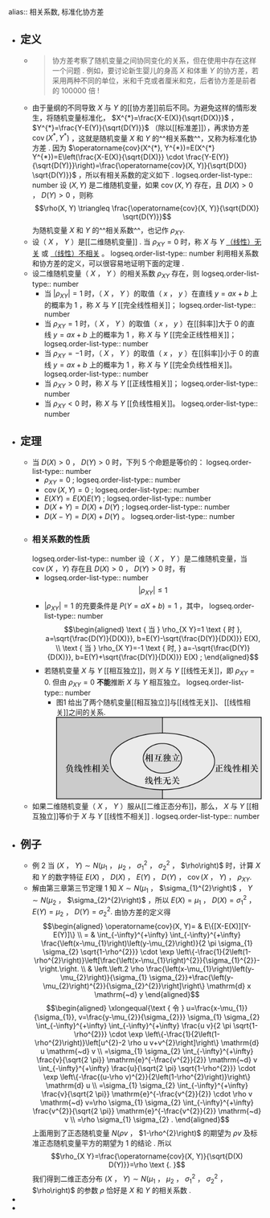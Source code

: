 alias:: 相关系数, 标准化协方差

- ## 定义
	- >协方差考察了随机变量之间协同变化的关系，但在使用中存在这样一个问题 $.$ 例如，要讨论新生婴儿的身高 $X$ 和体重 $Y$ 的协方差，若采用两种不同的单位，米和千克或者厘米和克，后者协方差是前者的 $100000$ 倍 $!$
	- 由于量纲的不同导致 $X$ 与 $Y$ 的[[协方差]]前后不同。为避免这样的情形发生，将随机变量标准化， $X^{*}=\frac{X-E(X)}{\sqrt{D(X)}}$ ， $Y^{*}=\frac{Y-E(Y)}{\sqrt{D(Y)}}$ （除以[[标准差]]），再求协方差 $\operatorname{cov}\left(X^{*}, Y^{*}\right)$ ，这就是随机变量 $X$ 和 $Y$ 的^^相关系数^^，又称为标准化协方差 $.$ 因为 $\operatorname{cov}(X^{*}, Y^{*})=E(X^{*} Y^{*})=E\left(\frac{X-E(X)}{\sqrt{D(X)}} \cdot \frac{Y-E(Y)}{\sqrt{D(Y)}}\right)=\frac{\operatorname{cov}(X, Y)}{\sqrt{D(X)} \sqrt{D(Y)}}$ ，所以有相关系数的定义如下 $.$
	  logseq.order-list-type:: number
	  设 $(X, Y)$ 是二维随机变量，如果 $\operatorname{cov}(X, Y)$ 存在，且 $D(X)>0$ ， $D(Y)>0$ ，则称
	  $$\rho(X, Y) \triangleq \frac{\operatorname{cov}(X, Y)}{\sqrt{D(X)} \sqrt{D(Y)}}$$
	  为随机变量 $X$ 和 $Y$ 的^^相关系数^^，也记作 $\rho_{X Y} .$
	- 设（ $X$ ， $Y$ ）是[[二维随机变量]] $.$ 当 $\rho_{X Y}=0$ 时，称 $X$ 与 $Y$ [（线性）无关]([[线性相关]]) 或 [（线性）不相关]([[线性不相关]]) 。 
	  logseq.order-list-type:: number
	  利用相关系数和协方差的定义，可以很容易地证明下面的定理 $.$
	- 设二维随机变量（ $X$ ， $Y$ ）的相关系数 $\rho_{X Y}$ 存在，则
	  logseq.order-list-type:: number
		- 当 $\left|\rho_{X Y}\right|=1$ 时，（ $X$ ， $Y$ ）的取值（ $x$ ， $y$ ）在直线 $y=a x+b$ 上的概率为 $1$ ，称 $X$ 与 $Y$ [[完全线性相关]]；
		  logseq.order-list-type:: number
		- 当 $\rho_{X Y}=1$ 时，（ $X$ ， $Y$ ）的取值（ $x$ ， $y$ ）在[[斜率]]大于 $0$ 的直线 $y=a x+b$ 上的概率为 $1$ ，称 $X$ 与 $Y$ [[完全正线性相关]]；
		  logseq.order-list-type:: number
		- 当 $\rho_{X Y}=-1$ 时，（ $X$ ， $Y$ ）的取值（ $x$ ， $y$ ）在[[斜率]]小于 $0$ 的直线 $y=a x+b$ 上的概率为 $1$ ，称 $X$ 与 $Y$ [[完全负线性相关]]。
		  logseq.order-list-type:: number
		- 当 $\rho_{X Y}>0$ 时，称 $X$ 与 $Y$ [[正线性相关]]；
		  logseq.order-list-type:: number
		- 当 $\rho_{X Y}<0$ 时，称 $X$ 与 $Y$ [[负线性相关]]。
		  logseq.order-list-type:: number
- ## 定理
	- 当 $D(X)>0$ ， $D(Y)>0$ 时，下列 $5$ 个命题是等价的：
	  logseq.order-list-type:: number
		- $\rho_{X Y}=0$ ;
		  logseq.order-list-type:: number
		- $\operatorname{cov}(X, Y)=0$ ;
		  logseq.order-list-type:: number
		- $E(X Y)=E(X) E(Y)$ ;
		  logseq.order-list-type:: number
		- $D(X+Y)=D(X)+D(Y)$ ;
		  logseq.order-list-type:: number
		- $D(X-Y)=D(X)+D(Y)$ 。
		  logseq.order-list-type:: number
	- ### 相关系数的性质
	  logseq.order-list-type:: number
	  设（ $X$ ， $Y$ ）是二维随机变量，当 $\operatorname{cov}(X$ ，$Y)$ 存在且 $D(X)>0$ ， $D(Y)>0$ 时，有
		- logseq.order-list-type:: number
		  $$\left|\rho_{X Y}\right| \leqslant 1$$
		- $\left|\rho_{X Y}\right|=1$ 的充要条件是 $P(Y=a X+b)=1$ ，其中，
		  logseq.order-list-type:: number
		  $$\begin{aligned}
		  \text { 当 } \rho_{X Y}=1 \text { 时 }, a=\sqrt{\frac{D(Y)}{D(X)}}, b=E(Y)-\sqrt{\frac{D(Y)}{D(X)}} E(X), \\
		  \text { 当 } \rho_{X Y}=-1 \text { 时, } a=-\sqrt{\frac{D(Y)}{D(X)}}, b=E(Y)+\sqrt{\frac{D(Y)}{D(X)}} E(X) ;
		  \end{aligned}$$
		- 若随机变量 $X$ 与 $Y$ [[相互独立]]，则 $X$ 与 $Y$ [[线性无关]]，即 $\rho_{X Y}=0 .$ 但由 $\rho_{X Y}=0$ **不能**推断 $X$ 与 $Y$ 相互独立。
		  logseq.order-list-type:: number
			- 图1 给出了两个随机变量[[相互独立]]与[[线性无关]]、 [[线性相关]]之间的关系.
			  ![图1 相互独立与线性无关、 线性相关之间的关系.png](../assets/image_1715803505833_0.png)
	- 如果二维随机变量（ $X$ ， $Y$ ）服从[[二维正态分布]]，那么， $X$ 与 $Y$ [[相互独立]]等价于 $X$ 与 $Y$ [[线性不相关]] $.$
	  logseq.order-list-type:: number
- ## 例子
	- 例 $2$ 当 $(X$ ， $Y) \sim N\left(\mu_{1}$ ， $\mu_{2}$ ， $\sigma_{1}^{2}$ ， $\sigma_{2}^{2}$ ， $\rho\right)$ 时，计算 $X$ 和 $Y$ 的数字特征 $E(X)$ ， $D(X)$ ， $E(Y)$ ， $D(Y)$ ， $\operatorname{cov}(X$ ， $Y)$ ， $\rho_{X Y} .$
	- 解由第三章第三节定理 $1$ 知 $X \sim N\left(\mu_{1}$ ， $\sigma_{1}^{2}\right)$ ， $Y \sim N\left(\mu_{2}$ ， $\sigma_{2}^{2}\right)$ ，所以 $E(X)=\mu_{1}$ ， $D(X)=\sigma_{1}^{2}$ ， $E(Y)=\mu_{2}$ ， $D(Y)=\sigma_{2}^{2} .$ 由协方差的定义得
	  $$\begin{aligned}
	  \operatorname{cov}(X, Y)= & E\{[X-E(X)][Y-E(Y)]\} \\
	  = & \int_{-\infty}^{+\infty} \int_{-\infty}^{+\infty} \frac{\left(x-\mu_{1}\right)\left(y-\mu_{2}\right)}{2 \pi \sigma_{1} \sigma_{2} \sqrt{1-\rho^{2}}} \cdot \exp \left\{-\frac{1}{2\left(1-\rho^{2}\right)}\left[\frac{\left(x-\mu_{1}\right)^{2}}{\sigma_{1}^{2}}-\right.\right. \\
	  & \left.\left.2 \rho \frac{\left(x-\mu_{1}\right)\left(y-\mu_{2}\right)}{\sigma_{1} \sigma_{2}}+\frac{\left(y-\mu_{2}\right)^{2}}{\sigma_{2}^{2}}\right]\right\} \mathrm{d} x \mathrm{~d} y
	  \end{aligned}$$
	  $$\begin{aligned}
	  \xlongequal{\text { 令 } u=\frac{x-\mu_{1}}{\sigma_{1}}, v=\frac{y-\mu_{2}}{\sigma_{2}}} \sigma_{1} \sigma_{2} \int_{-\infty}^{+\infty} \int_{-\infty}^{+\infty} \frac{u v}{2 \pi \sqrt{1-\rho^{2}}} \cdot \exp \left\{-\frac{1}{2\left(1-\rho^{2}\right)}\left[u^{2}-2 \rho u v+v^{2}\right]\right\} \mathrm{d} u \mathrm{~d} v \\
	  =\sigma_{1} \sigma_{2} \int_{-\infty}^{+\infty} \frac{v}{\sqrt{2 \pi}} \mathrm{e}^{-\frac{v^{2}}{2}} \mathrm{~d} v \int_{-\infty}^{+\infty} \frac{u}{\sqrt{2 \pi} \sqrt{1-\rho^{2}}} \cdot \exp \left\{-\frac{(u-\rho v)^{2}}{2\left(1-\rho^{2}\right)}\right\} \mathrm{d} u \\
	  =\sigma_{1} \sigma_{2} \int_{-\infty}^{+\infty} \frac{v}{\sqrt{2 \pi}} \mathrm{e}^{-\frac{v^{2}}{2}} \cdot \rho v \mathrm{~d} v=\rho \sigma_{1} \sigma_{2} \int_{-\infty}^{+\infty} \frac{v^{2}}{\sqrt{2 \pi}} \mathrm{e}^{-\frac{v^{2}}{2}} \mathrm{~d} v \\
	  =\rho \sigma_{1} \sigma_{2} .
	  \end{aligned}$$
	  上面用到了正态随机变量 $N\left(\rho v$ ， $1-\rho^{2}\right)$ 的期望为 $\rho v$ 及标准正态随机变量平方的期望为 $1$ 的结论 $.$ 所以
	  $$\rho_{X Y}=\frac{\operatorname{cov}(X, Y)}{\sqrt{D(X) D(Y)}}=\rho \text {. }$$
	  我们得到二维正态分布 $(X$ ， $Y) \sim N\left(\mu_{1}$ ， $\mu_{2}$ ， $\sigma_{1}^{2}$ ， $\sigma_{2}^{2}$ ， $\rho\right)$ 的参数 $\rho$ 恰好是 $X$ 和 $Y$ 的相关系数 $.$
-
-